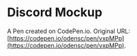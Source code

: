 # Discord Mockup

A Pen created on CodePen.io. Original URL: [https://codepen.io/odensc/pen/vxpMPp](https://codepen.io/odensc/pen/vxpMPp).

